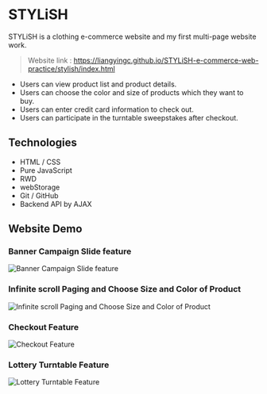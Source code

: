 # STYLiSH
STYLiSH is a clothing e-commerce website and my first multi-page website work.

> Website link : https://liangyingc.github.io/STYLiSH-e-commerce-web-practice/stylish/index.html

- Users can view product list and product details.
- Users can choose the color and size of products which they want to buy.
- Users can enter credit card information to check out.
- Users can participate in the turntable sweepstakes after checkout.

## Technologies
 - HTML / CSS
 - Pure JavaScript
 - RWD
 - webStorage
 - Git / GitHub
 - Backend API by AJAX

## Website Demo

### Banner Campaign Slide feature
![Banner Campaign Slide feature](https://i.imgur.com/aqkjj2C.gif)

### Infinite scroll Paging and Choose Size and Color of Product
![Infinite scroll Paging and Choose Size and Color of Product](https://i.imgur.com/4dExRJj.gif)

### Checkout Feature 
![Checkout Feature ](https://i.imgur.com/ANxjKf2.gif)

### Lottery Turntable Feature
![Lottery Turntable Feature](https://i.imgur.com/Oe3tCKb.gif)

